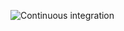 ![Continuous integration](https://github.com/lenarttreven/bayesian_statistical_models/actions/workflows/continuous_integration.yml/badge.svg)
